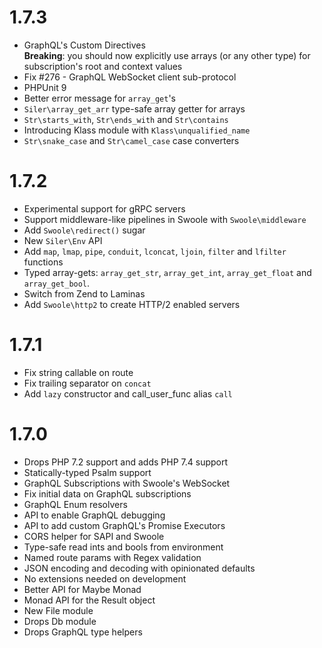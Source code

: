 # 1.7.3
- GraphQL's Custom Directives<br>
  **Breaking**: you should now explicitly use arrays (or any other type) for subscription's root and context values
- Fix #276 - GraphQL WebSocket client sub-protocol
- PHPUnit 9
- Better error message for `array_get`'s
- `Siler\array_get_arr` type-safe array getter for arrays
- `Str\starts_with`, `Str\ends_with` and `Str\contains`
- Introducing Klass module with `Klass\unqualified_name`
- `Str\snake_case` and `Str\camel_case` case converters

# 1.7.2
- Experimental support for gRPC servers
- Support middleware-like pipelines in Swoole with `Swoole\middleware`
- Add `Swoole\redirect()` sugar
- New `Siler\Env` API
- Add `map`, `lmap`, `pipe`, `conduit`, `lconcat`, `ljoin`, `filter` and `lfilter` functions
- Typed array-gets: `array_get_str`, `array_get_int`, `array_get_float` and `array_get_bool`.
- Switch from Zend to Laminas
- Add `Swoole\http2` to create HTTP/2 enabled servers

# 1.7.1
- Fix string callable on route
- Fix trailing separator on `concat`
- Add `lazy` constructor and call_user_func alias `call`

# 1.7.0
- Drops PHP 7.2 support and adds PHP 7.4 support
- Statically-typed Psalm support
- GraphQL Subscriptions with Swoole's WebSocket
- Fix initial data on GraphQL subscriptions
- GraphQL Enum resolvers
- API to enable GraphQL debugging
- API to add custom GraphQL's Promise Executors
- CORS helper for SAPI and Swoole
- Type-safe read ints and bools from environment
- Named route params with Regex validation
- JSON encoding and decoding with opinionated defaults
- No extensions needed on development
- Better API for Maybe Monad
- Monad API for the Result object
- New File module
- Drops Db module
- Drops GraphQL type helpers
